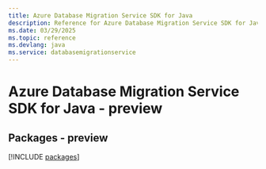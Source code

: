 ```yaml
---
title: Azure Database Migration Service SDK for Java
description: Reference for Azure Database Migration Service SDK for Java
ms.date: 03/29/2025
ms.topic: reference
ms.devlang: java
ms.service: databasemigrationservice
---
```

# Azure Database Migration Service SDK for Java - preview
## Packages - preview
[!INCLUDE [packages](database-migration-service-index.md)]